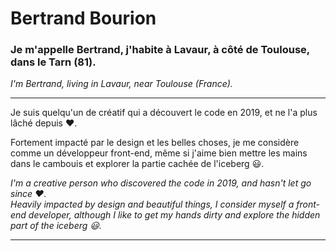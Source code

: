 # Bertrand Bourion

### Je m'appelle Bertrand, j'habite à Lavaur, à côté de Toulouse, dans le Tarn (81).

*I'm Bertrand, living in Lavaur, near Toulouse (France).*

<hr />

Je suis quelqu'un de créatif qui a découvert le code en 2019, et ne l'a plus lâché depuis ❤️.

Fortement impacté par le design et les belles choses, je me considère comme un développeur front-end, même si j'aime bien mettre les mains dans le cambouis et explorer la partie cachée de l'iceberg 😃.

*I'm a creative person who discovered the code in 2019, and hasn't let go since ❤️.<br />
Heavily impacted by design and beautiful things, I consider myself a front-end developer, although I like to get my hands dirty and explore the hidden part of the iceberg 😃.*

<hr />

